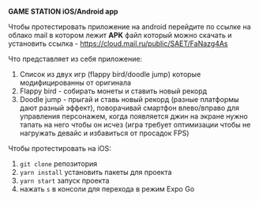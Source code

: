 **GAME STATION iOS/Android app**

Чтобы протестировать приложение на android перейдите по ссылке на облако mail в котором лежит **APK** файл который можно скачать и установить
ссылка - https://cloud.mail.ru/public/SAET/FaNazg4As

Что представляет из себя приложение:

1. Список из двух игр (flappy bird/doodle jump) которые модифицированны от оригинала
2. Flappy bird - собирать монеты и ставить новый рекорд
3. Doodle jump - прыгай и ставь новый рекорд (разные платформы дают разный эффект), поворачивай смартфон влево/вправо для управления персонажем, когда появляется джин на экране нужно тапать на него чтобы он исчез (игра требует оптимизации чтобы не нагружать девайс и избавиться от просадок FPS)

Чтобы протестировать на iOS:
1. `git clone` репозитория
2. `yarn install` установить пакеты для проекта
3. `yarn start` запуск проекта
4. нажать `s` в консоли для перехода в режим Expo Go
